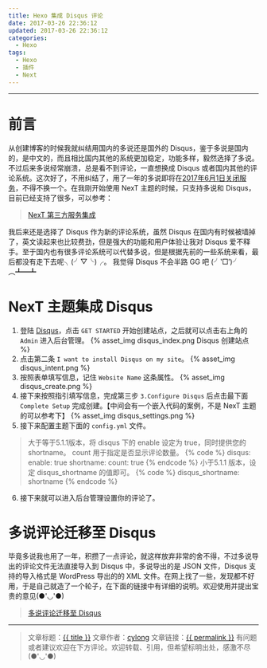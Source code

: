 ```yaml
---
title: Hexo 集成 Disqus 评论
date: 2017-03-26 22:36:12
updated: 2017-03-26 22:36:12
categories:
  - Hexo
tags:
  - Hexo
  - 插件
  - Next
---
```

---

# 前言

从创建博客的时候我就纠结用国内的多说还是国外的 Disqus，鉴于多说是国内的，是中文的，而且相比国内其他的系统更加稳定，功能多样，毅然选择了多说。不过后来多说经常崩溃，总是看不到评论，一直想换成 Disqus 或者国内其他的评论系统。这次好了，不用纠结了，用了一年的多说即将在[2017年6月1日关闭服务][1]，不得不换一个。在我刚开始使用 NexT 主题的时候，只支持多说和 Disqus，目前已经支持了很多，可以参考：

> [NexT 第三方服务集成][2]

我后来还是选择了 Disqus 作为新的评论系统，虽然 Disqus 在国内有时候被墙掉了，英文读起来也比较费劲，但是强大的功能和用户体验让我对 Disqus 爱不释手。至于国内也有很多评论系统可以代替多说，但是根据先前的一些系统来看，最后都没有走下去呢╮(╯▽╰)╭。 我觉得 Disqus 不会半路 GG 吧 (╯‵□′)╯︵┻━┻

<!-- more -->

# NexT 主题集成 Disqus

1. 登陆 [Disqus][3]，点击 `GET STARTED` 开始创建站点，之后就可以点击右上角的 `Admin` 进入后台管理。
{% asset_img disqus_index.png Disqus 创建站点 %}
2. 点击第二条 `I want to install Disqus on my site`。
{% asset_img disqus_intent.png %}
3. 按照表单填写信息，记住 `Website Name` 这条属性。
{% asset_img disqus_create.png %}
4. 接下来按照指引填写信息，完成第三步 `3.Configure Disqus` 后点击最下面 `Complete Setup` 完成创建。【中间会有一个嵌入代码的案例，不是 NexT 主题的可以参考下】
{% asset_img disqus_settings.png %}
5. 接下来配置主题下面的 `config.yml` 文件。
> 大于等于5.1.1版本，将 disqus 下的 enable 设定为 true，同时提供您的 shortname。 count 用于指定是否显示评论数量。
{% code %}
disqus:
  enable: true
  shortname:
  count: true
{% endcode %}
> 小于5.1.1 版本，设定 disqus_shortname 的值即可。
{% code %}
  disqus_shortname: shortname
{% endcode %}
6. 接下来就可以进入后台管理设置你的评论了。

# 多说评论迁移至 Disqus

毕竟多说我也用了一年，积攒了一点评论，就这样放弃非常的舍不得，不过多说导出的评论文件无法直接导入到 Disqus 中，多说导出的是 JSON 文件，Disqus 支持的导入格式是 WordPress 导出的的 XML 文件。在网上找了一些，发现都不好用，于是自己就造了一个轮子，在下面的链接中有详细的说明。欢迎使用并提出宝贵的意见(●'◡'●)

> [多说评论迁移至 Disqus][4]

---

> 文章标题：<a href='{{ permalink }}' title='{{ title }}' >{{ title }}</a>
> 文章作者：[cylong](http://www.cylong.com/about/ "cylong")
> 文章链接：<a href='{{ permalink }}' title='{{ title }}' >{{ permalink }}</a>
> 有问题或者建议欢迎在下方评论。欢迎转载、引用，但希望标明出处，感激不尽(●'◡'●)

[1]: http://dev.duoshuo.com/threads/58d1169ae293b89a20c57241 "重要通知: 多说即将关闭"
[2]: http://theme-next.iissnan.com/third-party-services.html "Next 第三方服务集成"
[3]: https://disqus.com "Disqus"
[4]: /blog/2017/04/05/duoshuo-to-disqus/ "多说评论迁移至 Disqus"
